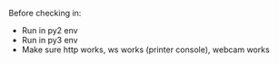 Before checking in:
- Run in py2 env
- Run in py3 env
- Make sure http works, ws works (printer console), webcam works